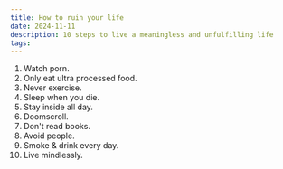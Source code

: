 ```yaml
---
title: How to ruin your life
date: 2024-11-11
description: 10 steps to live a meaningless and unfulfilling life
tags:
---
```


1. Watch porn.
2. Only eat ultra processed food.
3. Never exercise.
4. Sleep when you die.
5. Stay inside all day.
6. Doomscroll.
7. Don't read books.
8. Avoid people.
9. Smoke & drink every day.
10. Live mindlessly.
